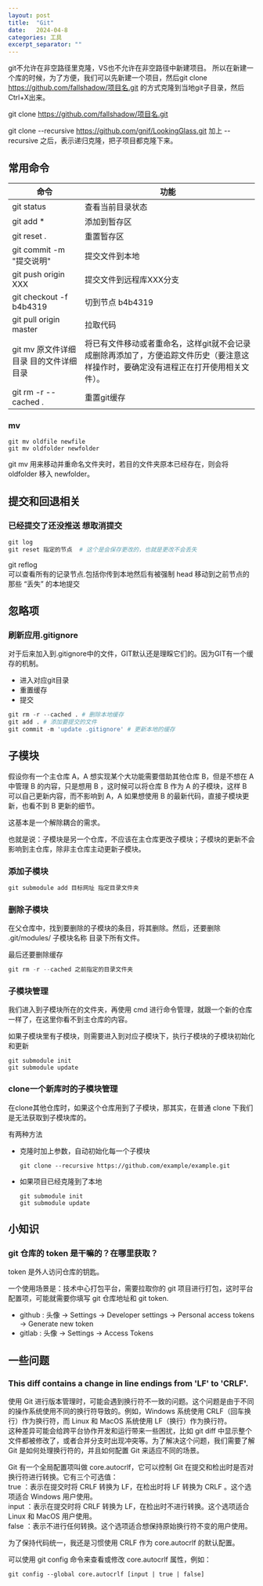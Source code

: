 ```yaml
---
layout: post
title:  "Git"
date:   2024-04-8
categories: 工具
excerpt_separator: ""
---
```


git不允许在非空路径里克隆，VS也不允许在非空路径中新建项目。
所以在新建一个库的时候，为了方便，我们可以先新建一个项目，然后git clone <https://github.com/fallshadow/项目名.git> 的方式克隆到当地git子目录，然后Ctrl+X出来。

git clone <https://github.com/fallshadow/项目名.git>

git clone --recursive https://github.com/gnif/LookingGlass.git
加上 --recursive 之后，表示递归克隆，把子项目都克隆下来。

## 常用命令
| 命令                                   | 功能                                                                                                                                  |
| -------------------------------------- | ------------------------------------------------------------------------------------------------------------------------------------- |
| git status                             | 查看当前目录状态                                                                                                                      |
| git add \*                             | 添加到暂存区                                                                                                                          |
| git reset .                            | 重置暂存区                                                                                                                            |
| git commit -m "提交说明"               | 提交文件到本地                                                                                                                        |
| git push origin XXX                    | 提交文件到远程库XXX分支                                                                                                               |
| git checkout -f b4b4319                | 切到节点 b4b4319                                                                                                                      |
| git pull origin master                 | 拉取代码                                                                                                                              |
| git mv 原文件详细目录 目的文件详细目录 | 将已有文件移动或者重命名，这样git就不会记录成删除再添加了，方便追踪文件历史（要注意这样操作时，要确定没有进程正在打开使用相关文件）。 |
| git rm -r --cached .                   | 重置git缓存                                                                                                                           |


### mv

```Cmd
git mv oldfile newfile  
git mv oldfolder newfolder  
```

git mv 用来移动并重命名文件夹时，若目的文件夹原本已经存在，则会将 oldfolder 移入 newfolder。


## 提交和回退相关

### 已经提交了还没推送 想取消提交

```py
git log
git reset 指定的节点  # 这个是会保存更改的，也就是更改不会丢失
```

git reflog  
可以查看所有的记录节点.包括你传到本地然后有被强制 head 移动到之前节点的那些 “丢失” 的本地提交

## 忽略项

### 刷新应用.gitignore

对于后来加入到.gitignore中的文件，GIT默认还是理睬它们的。因为GIT有一个缓存的机制。

- 进入对应git目录
- 重置缓存
- 提交
  
```py
git rm -r --cached . # 删除本地缓存
git add . # 添加要提交的文件
git commit -m 'update .gitignore' # 更新本地的缓存
```

## 子模块

假设你有一个主仓库 A，A 想实现某个大功能需要借助其他仓库 B，但是不想在 A 中管理 B 的内容，只是想用 B ，这时候可以将仓库 B 作为 A 的子模块，这样 B 可以自己更新内容，而不影响到 A，A 如果想使用 B 的最新代码，直接子模块更新，也看不到 B 更新的细节。  

这基本是一个解除耦合的需求。

也就是说：子模块是另一个仓库，不应该在主仓库更改子模块；子模块的更新不会影响到主仓库，除非主仓库主动更新子模块。

### 添加子模块

```Cpp
git submodule add 目标网址 指定目录文件夹  
```

### 删除子模块

在父仓库中，找到要删除的子模块的条目，将其删除。然后，还要删除 .git/modules/ 子模块名称 目录下所有文件。

最后还要删除缓存

```Cpp
git rm -r --cached 之前指定的目录文件夹
```

### 子模块管理

我们进入到子模块所在的文件夹，再使用 cmd 进行命令管理，就跟一个新的仓库一样了，在这里你看不到主仓库的内容。

如果子模块里有子模块，则需要进入到对应子模块下，执行子模块的子模块初始化和更新  

```Cmd
git submodule init 
git submodule update
```

### clone一个新库时的子模块管理

在clone其他仓库时，如果这个仓库用到了子模块，那其实，在普通 clone 下我们是无法获取到子模块库的。

有两种方法

- 克隆时加上参数，自动初始化每一个子模块

    ```Cmd
    git clone --recursive https://github.com/example/example.git 
    ```

- 如果项目已经克隆到了本地

    ```Cmd
    git submodule init 
    git submodule update
    ```

## 小知识

### git 仓库的 token 是干嘛的？在哪里获取？

token 是外人访问仓库的钥匙。

一个使用场景是：技术中心打包平台，需要拉取你的 git 项目进行打包，这时平台配置项，可能就需要你填写 git 仓库地址和 git token.

- github : 头像 -> Settings -> Developer settings -> Personal access tokens -> Generate new token 
- gitlab : 头像 -> Settings -> Access Tokens

## 一些问题

### This diff contains a change in line endings from 'LF' to 'CRLF'.

使用 Git 进行版本管理时，可能会遇到换行符不一致的问题。这个问题是由于不同的操作系统使用不同的换行符导致的。例如，Windows 系统使用 CRLF（回车换行）作为换行符，而 Linux 和 MacOS 系统使用 LF（换行）作为换行符。  
这种差异可能会给跨平台协作开发和运行带来一些困扰，比如 git diff 中显示整个文件都被修改了，或者合并分支时出现冲突等。为了解决这个问题，我们需要了解 Git 是如何处理换行符的，并且如何配置 Git 来适应不同的场景。  

Git 有一个全局配置项叫做 core.autocrlf，它可以控制 Git 在提交和检出时是否对换行符进行转换。它有三个可选值：  
true  ：表示在提交时将 CRLF 转换为 LF，在检出时将 LF 转换为 CRLF 。这个选项适合 Windows 用户使用。  
input ：表示在提交时将 CRLF 转换为 LF，在检出时不进行转换。这个选项适合 Linux 和 MacOS 用户使用。  
false ：表示不进行任何转换。这个选项适合想保持原始换行符不变的用户使用。  

为了保持代码统一，我还是习惯使用 CRLF 作为 core.autocrlf 的默认配置。

可以使用 git config 命令来查看或修改 core.autocrlf 属性，例如：  

```Cmd
git config --global core.autocrlf [input | true | false]
```
